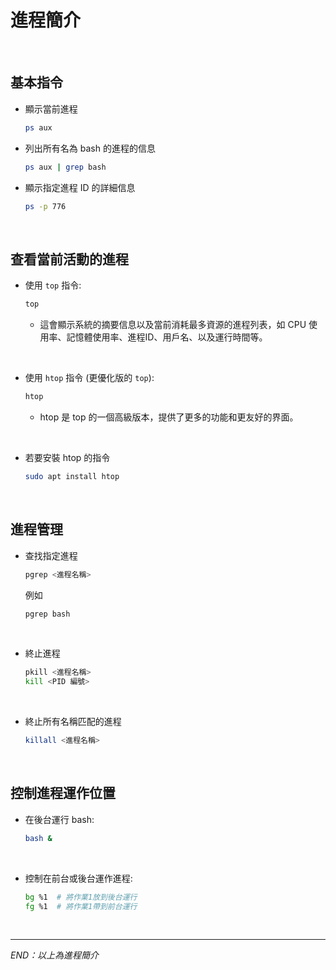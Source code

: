 # 進程簡介

</br>

## 基本指令

- 顯示當前進程
  ```bash
  ps aux
  ```

- 列出所有名為 bash 的進程的信息
  ```bash
  ps aux | grep bash
  ```

- 顯示指定進程 ID 的詳細信息
  ```bash
  ps -p 776
  ```

</br>

## 查看當前活動的進程

- 使用 `top` 指令:
  ```bash
  top
  ```
    - 這會顯示系統的摘要信息以及當前消耗最多資源的進程列表，如 CPU 使用率、記憶體使用率、進程ID、用戶名、以及運行時間等。

</br>

- 使用 `htop` 指令 (更優化版的 `top`):
  ```bash
  htop
  ```
    - htop 是 top 的一個高級版本，提供了更多的功能和更友好的界面。

</br>

- 若要安裝 htop 的指令
  ```bash
  sudo apt install htop
  ```



</br>

## 進程管理

- 查找指定進程
  ```bash
  pgrep <進程名稱>
  ```

  例如
  ```bash
  pgrep bash
  ```

</br>

- 終止進程
  ```bash
  pkill <進程名稱>
  kill <PID 編號>
  ```

</br>

- 終止所有名稱匹配的進程
  ```bash
  killall <進程名稱>
  ```



</br>

## 控制進程運作位置

- 在後台運行 bash:
  ```bash
  bash &
  ```

</br>

- 控制在前台或後台運作進程:
  ```bash
  bg %1  # 將作業1放到後台運行
  fg %1  # 將作業1帶到前台運行
  ```

</br>

---

_END：以上為進程簡介_
